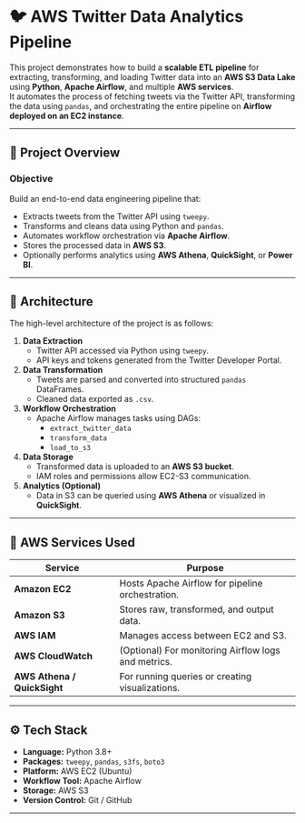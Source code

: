 # 🐦 AWS Twitter Data Analytics Pipeline

This project demonstrates how to build a **scalable ETL pipeline** for extracting, transforming, and loading Twitter data into an **AWS S3 Data Lake** using **Python**, **Apache Airflow**, and multiple **AWS services**.  
It automates the process of fetching tweets via the Twitter API, transforming the data using `pandas`, and orchestrating the entire pipeline on **Airflow deployed on an EC2 instance**.

---

## 🚀 Project Overview

### **Objective**
Build an end-to-end data engineering pipeline that:
- Extracts tweets from the Twitter API using `tweepy`.
- Transforms and cleans data using Python and `pandas`.
- Automates workflow orchestration via **Apache Airflow**.
- Stores the processed data in **AWS S3**.
- Optionally performs analytics using **AWS Athena**, **QuickSight**, or **Power BI**.

---

## 🧱 Architecture

The high-level architecture of the project is as follows:

1. **Data Extraction**
   - Twitter API accessed via Python using `tweepy`.
   - API keys and tokens generated from the Twitter Developer Portal.
2. **Data Transformation**
   - Tweets are parsed and converted into structured `pandas` DataFrames.
   - Cleaned data exported as `.csv`.
3. **Workflow Orchestration**
   - Apache Airflow manages tasks using DAGs:
     - `extract_twitter_data`
     - `transform_data`
     - `load_to_s3`
4. **Data Storage**
   - Transformed data is uploaded to an **AWS S3 bucket**.
   - IAM roles and permissions allow EC2-S3 communication.
5. **Analytics (Optional)**
   - Data in S3 can be queried using **AWS Athena** or visualized in **QuickSight**.

---

## 🧩 AWS Services Used

| Service | Purpose |
|----------|----------|
| **Amazon EC2** | Hosts Apache Airflow for pipeline orchestration. |
| **Amazon S3** | Stores raw, transformed, and output data. |
| **AWS IAM** | Manages access between EC2 and S3. |
| **AWS CloudWatch** | (Optional) For monitoring Airflow logs and metrics. |
| **AWS Athena / QuickSight** | For running queries or creating visualizations. |

---

## ⚙️ Tech Stack

- **Language:** Python 3.8+
- **Packages:** `tweepy`, `pandas`, `s3fs`, `boto3`
- **Platform:** AWS EC2 (Ubuntu)
- **Workflow Tool:** Apache Airflow
- **Storage:** AWS S3
- **Version Control:** Git / GitHub

---



